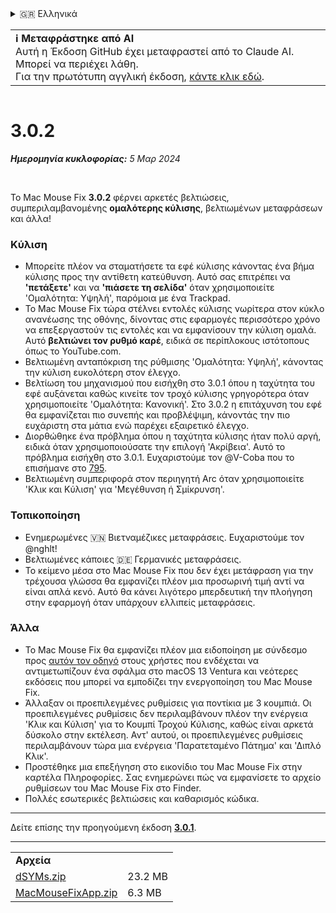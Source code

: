 <details>
<summary>🇬🇷 Ελληνικά</summary>

[🇬🇧 English (GitHub)](https://github.com/noah-nuebling/mac-mouse-fix/releases/tag/3.0.2)\
[🇦🇩 Català](https://redirect.macmousefix.com/?target=mmf-release&tag=3.0.2&locale=ca)\
[🇩🇪 Deutsch](https://redirect.macmousefix.com/?target=mmf-release&tag=3.0.2&locale=de)\
[🇪🇸 Español](https://redirect.macmousefix.com/?target=mmf-release&tag=3.0.2&locale=es)\
[🇫🇷 Français](https://redirect.macmousefix.com/?target=mmf-release&tag=3.0.2&locale=fr)\
[🇮🇩 Indonesia](https://redirect.macmousefix.com/?target=mmf-release&tag=3.0.2&locale=id)\
[🇮🇹 Italiano](https://redirect.macmousefix.com/?target=mmf-release&tag=3.0.2&locale=it)\
[🇭🇺 Magyar](https://redirect.macmousefix.com/?target=mmf-release&tag=3.0.2&locale=hu)\
[🇳🇱 Nederlands](https://redirect.macmousefix.com/?target=mmf-release&tag=3.0.2&locale=nl)\
[🇵🇱 Polski](https://redirect.macmousefix.com/?target=mmf-release&tag=3.0.2&locale=pl)\
[🇧🇷 Português (Brasil)](https://redirect.macmousefix.com/?target=mmf-release&tag=3.0.2&locale=pt-BR)\
[🇵🇹 Português (Portugal)](https://redirect.macmousefix.com/?target=mmf-release&tag=3.0.2&locale=pt-PT)\
[🇷🇴 Română](https://redirect.macmousefix.com/?target=mmf-release&tag=3.0.2&locale=ro)\
[🇸🇪 Svenska](https://redirect.macmousefix.com/?target=mmf-release&tag=3.0.2&locale=sv)\
[🇻🇳 Tiếng Việt](https://redirect.macmousefix.com/?target=mmf-release&tag=3.0.2&locale=vi)\
[🇹🇷 Türkçe](https://redirect.macmousefix.com/?target=mmf-release&tag=3.0.2&locale=tr)\
[🇨🇿 Čeština](https://redirect.macmousefix.com/?target=mmf-release&tag=3.0.2&locale=cs)\
**🇬🇷 Ελληνικά**\
[🇷🇺 Русский](https://redirect.macmousefix.com/?target=mmf-release&tag=3.0.2&locale=ru)\
[🇺🇦 Українська](https://redirect.macmousefix.com/?target=mmf-release&tag=3.0.2&locale=uk)\
[🇮🇱 עברית](https://redirect.macmousefix.com/?target=mmf-release&tag=3.0.2&locale=he)\
[🇸🇦 العربية](https://redirect.macmousefix.com/?target=mmf-release&tag=3.0.2&locale=ar)\
[🇮🇳 हिन्दी](https://redirect.macmousefix.com/?target=mmf-release&tag=3.0.2&locale=hi)\
[🇹🇭 ไทย](https://redirect.macmousefix.com/?target=mmf-release&tag=3.0.2&locale=th)\
[🇨🇳 中文 (简体)](https://redirect.macmousefix.com/?target=mmf-release&tag=3.0.2&locale=zh-Hans)\
[🇨🇳 中文 (繁體)](https://redirect.macmousefix.com/?target=mmf-release&tag=3.0.2&locale=zh-Hant)\
[🇭🇰 中文（香港)](https://redirect.macmousefix.com/?target=mmf-release&tag=3.0.2&locale=zh-HK)\
[🇯🇵 日本語](https://redirect.macmousefix.com/?target=mmf-release&tag=3.0.2&locale=ja)\
[🇰🇷 한국어](https://redirect.macmousefix.com/?target=mmf-release&tag=3.0.2&locale=ko)\
[Help translate Mac Mouse Fix to different languages!](https://github.com/noah-nuebling/mac-mouse-fix/discussions/731)
</details>
<table align=><td>
<b>ℹ️ Μεταφράστηκε από AI</b><br>
Αυτή η Έκδοση GitHub έχει μεταφραστεί από το Claude AI. Μπορεί να περιέχει λάθη.<br>
Για την πρωτότυπη αγγλική έκδοση, <a href="https://github.com/noah-nuebling/mac-mouse-fix/releases/tag/3.0.2">κάντε κλικ εδώ</a>.
</td></table>

<table></table>

# 3.0.2
***Ημερομηνία κυκλοφορίας:** 5 Μαρ 2024*

<br>

Το Mac Mouse Fix **3.0.2** φέρνει αρκετές βελτιώσεις, συμπεριλαμβανομένης **ομαλότερης κύλισης**, βελτιωμένων μεταφράσεων και άλλα!

### Κύλιση

- Μπορείτε πλέον να σταματήσετε τα εφέ κύλισης κάνοντας ένα βήμα κύλισης προς την αντίθετη κατεύθυνση. Αυτό σας επιτρέπει να **'πετάξετε'** και να **'πιάσετε τη σελίδα'** όταν χρησιμοποιείτε 'Ομαλότητα: Υψηλή', παρόμοια με ένα Trackpad.
- Το Mac Mouse Fix τώρα στέλνει εντολές κύλισης νωρίτερα στον κύκλο ανανέωσης της οθόνης, δίνοντας στις εφαρμογές περισσότερο χρόνο να επεξεργαστούν τις εντολές και να εμφανίσουν την κύλιση ομαλά. Αυτό **βελτιώνει τον ρυθμό καρέ**, ειδικά σε περίπλοκους ιστότοπους όπως το YouTube.com.
- Βελτιωμένη ανταπόκριση της ρύθμισης 'Ομαλότητα: Υψηλή', κάνοντας την κύλιση ευκολότερη στον έλεγχο.
- Βελτίωση του μηχανισμού που εισήχθη στο 3.0.1 όπου η ταχύτητα του εφέ αυξάνεται καθώς κινείτε τον τροχό κύλισης γρηγορότερα όταν χρησιμοποιείτε 'Ομαλότητα: Κανονική'. Στο 3.0.2 η επιτάχυνση του εφέ θα εμφανίζεται πιο συνεπής και προβλέψιμη, κάνοντάς την πιο ευχάριστη στα μάτια ενώ παρέχει εξαιρετικό έλεγχο.
- Διορθώθηκε ένα πρόβλημα όπου η ταχύτητα κύλισης ήταν πολύ αργή, ειδικά όταν χρησιμοποιούσατε την επιλογή 'Ακρίβεια'. Αυτό το πρόβλημα εισήχθη στο 3.0.1. Ευχαριστούμε τον @V-Coba που το επισήμανε στο [795](https://github.com/noah-nuebling/mac-mouse-fix/issues/795).
- Βελτιωμένη συμπεριφορά στον περιηγητή Arc όταν χρησιμοποιείτε 'Κλικ και Κύλιση' για 'Μεγέθυνση ή Σμίκρυνση'.

### Τοπικοποίηση

- Ενημερωμένες 🇻🇳 Βιετναμέζικες μεταφράσεις. Ευχαριστούμε τον @nghlt!
- Βελτιωμένες κάποιες 🇩🇪 Γερμανικές μεταφράσεις.
- Το κείμενο μέσα στο Mac Mouse Fix που δεν έχει μετάφραση για την τρέχουσα γλώσσα θα εμφανίζει πλέον μια προσωρινή τιμή αντί να είναι απλά κενό. Αυτό θα κάνει λιγότερο μπερδευτική την πλοήγηση στην εφαρμογή όταν υπάρχουν ελλιπείς μεταφράσεις.

### Άλλα

- Το Mac Mouse Fix θα εμφανίζει πλέον μια ειδοποίηση με σύνδεσμο προς [αυτόν τον οδηγό](https://github.com/noah-nuebling/mac-mouse-fix/discussions/861) στους χρήστες που ενδέχεται να αντιμετωπίζουν ένα σφάλμα στο macOS 13 Ventura και νεότερες εκδόσεις που μπορεί να εμποδίζει την ενεργοποίηση του Mac Mouse Fix.
- Άλλαξαν οι προεπιλεγμένες ρυθμίσεις για ποντίκια με 3 κουμπιά. Οι προεπιλεγμένες ρυθμίσεις δεν περιλαμβάνουν πλέον την ενέργεια 'Κλικ και Κύλιση' για το Κουμπί Τροχού Κύλισης, καθώς είναι αρκετά δύσκολο στην εκτέλεση. Αντ' αυτού, οι προεπιλεγμένες ρυθμίσεις περιλαμβάνουν τώρα μια ενέργεια 'Παρατεταμένο Πάτημα' και 'Διπλό Κλικ'.
- Προστέθηκε μια επεξήγηση στο εικονίδιο του Mac Mouse Fix στην καρτέλα Πληροφορίες. Σας ενημερώνει πώς να εμφανίσετε το αρχείο ρυθμίσεων του Mac Mouse Fix στο Finder.
- Πολλές εσωτερικές βελτιώσεις και καθαρισμός κώδικα.

---

Δείτε επίσης την προηγούμενη έκδοση [**3.0.1**](https://redirect.macmousefix.com/?target=mmf-release&tag=3.0.1&locale=el).

---

<table align="start">
<tr>
    <td colspan=2>
        <b>Αρχεία</b>
    </td>
</tr>
<tr>
    <td><a href="https://github.com/noah-nuebling/mac-mouse-fix/releases/download/3.0.2/dSYMs.zip">dSYMs.zip</a></td>
    <td>23.2 MB</td>
</tr>
<tr>
    <td><a href="https://github.com/noah-nuebling/mac-mouse-fix/releases/download/3.0.2/MacMouseFixApp.zip">MacMouseFixApp.zip</a></td>
    <td>6.3 MB</td>
</tr>
</table>
